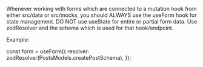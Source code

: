 Whenever working with forms which are connected to a mutation hook from either src/data or src/mocks, you should ALWAYS use the useForm hook for state management. DO NOT use useState for entire or partial form data. Use zodResolver and the schema which is used for that hook/endpoint.

Example:

const form = useForm({
    resolver: zodResolver(PostsModels.createPostSchema),
});